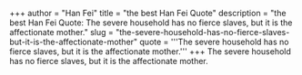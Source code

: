 +++
author = "Han Fei"
title = "the best Han Fei Quote"
description = "the best Han Fei Quote: The severe household has no fierce slaves, but it is the affectionate mother."
slug = "the-severe-household-has-no-fierce-slaves-but-it-is-the-affectionate-mother"
quote = '''The severe household has no fierce slaves, but it is the affectionate mother.'''
+++
The severe household has no fierce slaves, but it is the affectionate mother.
